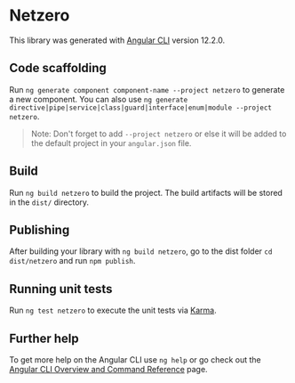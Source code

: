 # Netzero

This library was generated with [Angular CLI](https://github.com/angular/angular-cli) version 12.2.0.

## Code scaffolding

Run `ng generate component component-name --project netzero` to generate a new component. You can also use `ng generate directive|pipe|service|class|guard|interface|enum|module --project netzero`.
> Note: Don't forget to add `--project netzero` or else it will be added to the default project in your `angular.json` file. 

## Build

Run `ng build netzero` to build the project. The build artifacts will be stored in the `dist/` directory.

## Publishing

After building your library with `ng build netzero`, go to the dist folder `cd dist/netzero` and run `npm publish`.

## Running unit tests

Run `ng test netzero` to execute the unit tests via [Karma](https://karma-runner.github.io).

## Further help

To get more help on the Angular CLI use `ng help` or go check out the [Angular CLI Overview and Command Reference](https://angular.io/cli) page.
